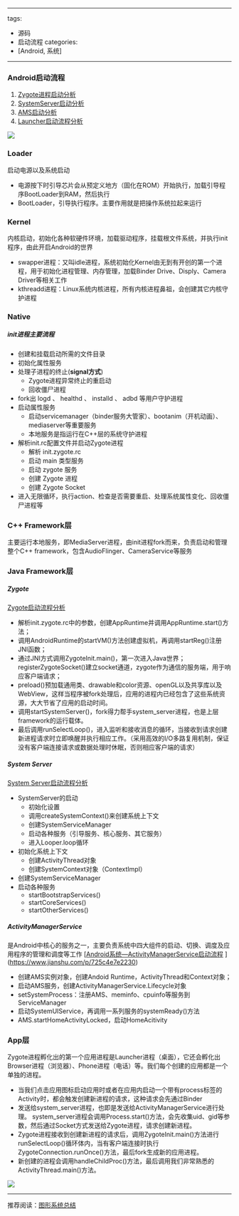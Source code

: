 
---
tags: 
- 源码
- 启动流程
categories:
- [Android, 系统]
---


### Android启动流程
1. [Zygote进程启动分析](https://www.jianshu.com/p/65cf9a2a0725)
2. [SystemServer启动分析](https://www.jianshu.com/p/0556e0940115)
3. [AMS启动分析](https://www.jianshu.com/p/725c4e7e2230)
3. [Launcher启动流程分析](https://www.jianshu.com/p/6df6ddac15d5)


![](https://upload-images.jianshu.io/upload_images/9696036-b50171bddb4bb847.jpg?imageMogr2/auto-orient/strip%7CimageView2/2/w/1240)


### Loader
启动电源以及系统启动

* 电源按下时引导芯片会从预定义地方（固化在ROM）开始执行，加载引导程序BootLoader到RAM，然后执行
* BootLoader，引导执行程序。主要作用就是把操作系统拉起来运行

### Kernel
内核启动，初始化各种软硬件环境，加载驱动程序，挂载根文件系统，并执行init程序，由此开启Android的世界

* swapper进程：又叫idle进程，系统初始化Kernel由无到有开创的第一个进程，用于初始化进程管理、内存管理，加载Binder Drive、Disply、Camera Driver等相关工作
* kthreadd进程：Linux系统内核进程，所有内核进程鼻祖，会创建其它内核守护进程


### Native

##### init进程主要流程

* 创建和挂载启动所需的文件目录
* 初始化属性服务
* 处理子进程的终止(**signal方式**)
    *  Zygote进程异常终止的重启动
    *  回收僵尸进程 
* fork出 logd 、 healthd 、 installd 、 adbd 等用户守护进程
* 启动属性服务
    * 启动servicemanager（binder服务大管家）、bootanim（开机动画）、mediaserver等重要服务
    * 本地服务是指运行在C++层的系统守护进程
* 解析init.rc配置文件并启动Zygote进程 
    * 解析 init.zygote.rc 
    * 启动 main 类型服务 
    * 启动 zygote 服务 
    * 创建 Zygote 进程 
    * 创建 Zygote Socket 
* 进入无限循环，执行action、检查是否需要重启、处理系统属性变化、回收僵尸进程等


###  C++ Framework层
主要运行本地服务，即MediaServer进程，由init进程fork而来，负责启动和管理整个C++ framework，包含AudioFlinger、CameraService等服务


### Java Framework层
##### Zygote
[Zygote启动流程分析](https://www.jianshu.com/p/65cf9a2a0725)

* 解析init.zygote.rc中的参数，创建AppRuntime并调用AppRuntime.start()方法；
* 调用AndroidRuntime的startVM()方法创建虚拟机，再调用startReg()注册JNI函数；
* 通过JNI方式调用ZygoteInit.main()，第一次进入Java世界；
registerZygoteSocket()建立socket通道，zygote作为通信的服务端，用于响应客户端请求；
* preload()预加载通用类、drawable和color资源、openGL以及共享库以及WebView，这样当程序被fork处理后，应用的进程内已经包含了这些系统资源，大大节省了应用的启动时间。
* 调用startSystemServer()，fork得力帮手system_server进程，也是上层framework的运行载体。
* 最后调用runSelectLoop()，进入监听和接收消息的循环，当接收到请求创建新进程请求时立即唤醒并执行相应工作。（采用高效的I/O多路复用机制，保证没有客户端连接请求或数据处理时休眠，否则相应客户端的请求）
 
##### System Server
[System Server启动流程分析](https://www.jianshu.com/p/4d02ac462733)

* SystemServer的启动
    * 初始化设置
    * 调用createSystemContext()来创建系统上下文
    * 创建SystemServiceManager
    * 启动各种服务（引导服务、核心服务、其它服务）
    * 进入Looper.loop循环    
* 初始化系统上下文
    * 创建ActivityThread对象
    * 创建SystemContext对象（ContextImpl） 
* 创建SystemServiceManager
* 启动各种服务
    * startBootstrapServices()
    * startCoreServices()
    * startOtherServices()

##### ActivityManagerService
是Android中核心的服务之一，主要负责系统中四大组件的启动、切换、调度及应用程序的管理和调度等工作
[[Android系统—ActivityManagerService启动流程](https://www.jianshu.com/p/725c4e7e2230)
](https://www.jianshu.com/p/725c4e7e2230)

* 创建AMS实例对象，创建Andoid Runtime，ActivityThread和Context对象；
* 启动AMS服务，创建ActivityManagerService.Lifecycle对象
* setSystemProcess：注册AMS、meminfo、cpuinfo等服务到ServiceManager
* 启动SystemUIService，再调用一系列服务的systemReady()方法
* AMS.startHomeActivityLocked，启动HomeAcitivity


### App层

Zygote进程孵化出的第一个应用进程是Launcher进程（桌面），它还会孵化出Browser进程（浏览器）、Phone进程（电话）等。我们每个创建的应用都是一个单独的进程。

* 当我们点击应用图标启动应用时或者在应用内启动一个带有process标签的Activity时，都会触发创建新进程的请求，这种请求会先通过Binder
* 发送给system_server进程，也即是发送给ActivityManagerService进行处理。
system_server进程会调用Process.start()方法，会先收集uid、gid等参数，然后通过Socket方式发送给Zygote进程，请求创建新进程。
* Zygote进程接收到创建新进程的请求后，调用ZygoteInit.main()方法进行runSelectLoop()循环体内，当有客户端连接时执行ZygoteConnection.runOnce()方法，最后fork生成新的应用进程。
* 新创建的进程会调用handleChildProc()方法，最后调用我们非常熟悉的ActivityThread.main()方法。


![](https://upload-images.jianshu.io/upload_images/9696036-3eb0e8834c129aeb.jpg?imageMogr2/auto-orient/strip%7CimageView2/2/w/1240)



-------

推荐阅读：[图形系统总结](https://www.jianshu.com/p/238eb0a17760)






